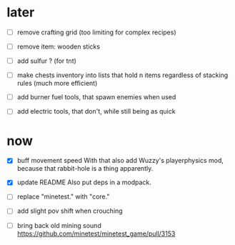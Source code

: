 # later

- [ ] remove crafting grid (too limiting for complex recipes)
- [ ] remove item: wooden sticks
- [ ] add sulfur ? (for tnt)
- [ ] make chests inventory into lists that hold n items regardless of stacking rules
(much more efficient)

- [ ] add burner fuel tools, that spawn enemies when used
- [ ] add electric tools, that don't, while still being as quick

# now

- [x] buff movement speed
With that also add Wuzzy's playerphysics mod,
because that rabbit-hole is a thing apparently.

- [x] update README
Also put deps in a modpack.

- [ ] replace "minetest." with "core."
- [ ] add slight pov shift when crouching
- [ ] bring back old mining sound
https://github.com/minetest/minetest_game/pull/3153

